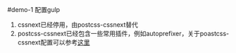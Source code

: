 #demo-1 配置gulp

1. cssnext已经停用，由postcss-cssnext替代
2. postcss-cssnext已经包含一些常用插件，例如autoprefixer，关于poastcss-cssnext配置可以参考[这里](https://github.com/MoOx/postcss-cssnext/blob/master/src/features.js)